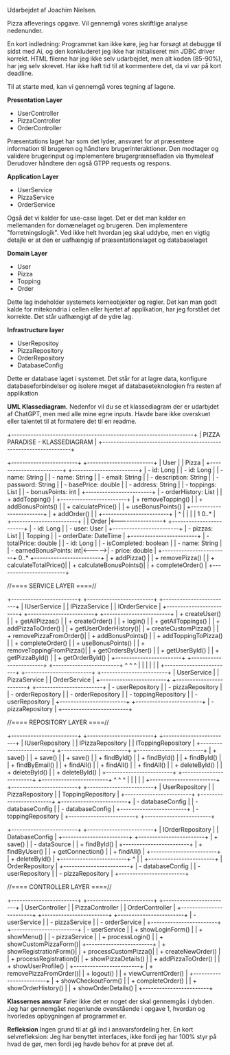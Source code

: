 Udarbejdet af Joachim Nielsen.

Pizza afleverings opgave. Vil gennemgå vores skriftlige analyse nedenunder.

En kort indledning:
Programmet kan ikke køre, jeg har forsøgt at debugge til sidst med Ai, og den konkluderet jeg ikke har initialiseret min JDBC driver korrekt. HTML filerne har jeg ikke selv udarbejdet, men alt koden (85-90%), har jeg selv skrevet.
Har ikke haft tid til at kommentere det, da vi var på kort deadline. 

Til at starte med, kan vi gennemgå vores tegning af lagene.

**Presentation Layer**
- UserController
- PizzaController
- OrderController

Præsentations laget har som det lyder, ansvaret for at præsentere information til brugeren og håndtere brugerinteraktioner. Den modtager og validere brugerinput og implementere brugergrænsefladen via thymeleaf
Derudover håndtere den også GTPP requests og respons.

**Application Layer**
- UserService
- PizzaService
- OrderService

Også det vi kalder for use-case laget. Det er det man kalder en mellemanden for domænelaget og brugeren. Den implementere "forretningslogik".
Ved ikke helt hvordan jeg skal uddybe, men en vigtig detajle er at den er uafhængig af præsentationslaget og databaselaget

**Domain Layer**
- User
- Pizza
- Topping
- Order

Dette lag indeholder systemets kerneobjekter og regler. Det kan man godt kalde for mitekondria i cellen eller hjertet af applikation, har jeg forstået det korrekte. Det står uafhængigt af de ydre lag.

**Infrastructure layer**
- UserRepositoy
- PizzaRepository
- OrderRepository
- DatabaseConfig

Dette er database laget i systemet. Det står for at lagre data, konfigure databaseforbindelser og isolere meget af databaseteknologien fra resten af applikation


**UML Klassediagram.**
Nedenfor vil du se et klassediagram der er udarbjdet af ChatGPT, men med alle mine egne inputs. Havde bare ikke overskuet eller talentet til at formatere det til en readme.

+------------------------------------------------------------------+
|                    PIZZA PARADISE - KLASSEDIAGRAM                |
+------------------------------------------------------------------+

+------------------------+       +------------------------+
|        User            |       |        Pizza           |
+------------------------+       +------------------------+
| - id: Long             |       | - id: Long             |
| - name: String         |       | - name: String         |
| - email: String        |       | - description: String  |
| - password: String     |       | - basePrice: double    |
| - address: String      |       | - toppings: List       |
| - bonusPoints: int     |       +------------------------+
| - orderHistory: List   |       | + addTopping()         |
+------------------------+       | + removeTopping()      |
| + addBonusPoints()     |       | + calculatePrice()     |
| + useBonusPoints()     |       +------------------------+
| + addOrder()           |                 |
+------------------------+                 |
           ^                               |
           |                               |
           | 1                        0..* |
+------------------------+                 |
|        Order           |<----------------+
+------------------------+
| - id: Long             |
| - user: User           |       +------------------------+
| - pizzas: List         |       |       Topping         |
| - orderDate: DateTime  |       +------------------------+
| - totalPrice: double   |       | - id: Long             |
| - isCompleted: boolean |       | - name: String         |
| - earnedBonusPoints: int|<----->| - price: double       |
+------------------------+  0..*  +------------------------+
| + addPizza()           |
| + removePizza()        |
| + calculateTotalPrice()|
| + calculateBonusPoints()|
| + completeOrder()      |
+------------------------+

//==== SERVICE LAYER ====//

+------------------------+       +------------------------+       +------------------------+
|     IUserService       |       |    IPizzaService      |       |    IOrderService      |
+------------------------+       +------------------------+       +------------------------+
| + createUser()         |       | + getAllPizzas()      |       | + createOrder()       |
| + login()              |       | + getAllToppings()    |       | + addPizzaToOrder()   |
| + getUserOrderHistory()|       | + createCustomPizza() |       | + removePizzaFromOrder()|
| + addBonusPoints()     |       | + addToppingToPizza() |       | + completeOrder()     |
| + useBonusPoints()     |       | + removeToppingFromPizza()|   | + getOrdersByUser()   |
| + getUserById()        |       | + getPizzaById()      |       | + getOrderById()      |
+------------------------+       +------------------------+       +------------------------+
           ^                              ^                               ^
           |                              |                               |
           |                              |                               |
+------------------------+       +------------------------+       +------------------------+
|     UserService        |       |     PizzaService      |       |     OrderService      |
+------------------------+       +------------------------+       +------------------------+
| - userRepository       |       | - pizzaRepository     |       | - orderRepository     |
| - orderRepository      |       | - toppingRepository   |       | - userRepository      |
+------------------------+       +------------------------+       | - pizzaRepository     |
                                                                 +------------------------+

//==== REPOSITORY LAYER ====//

+------------------------+       +------------------------+       +------------------------+
|   IUserRepository      |       |   IPizzaRepository    |       |  IToppingRepository   |
+------------------------+       +------------------------+       +------------------------+
| + save()               |       | + save()              |       | + save()              |
| + findById()           |       | + findById()          |       | + findById()          |
| + findByEmail()        |       | + findAll()           |       | + findAll()           |
| + findAll()            |       | + deleteById()        |       | + deleteById()        |
| + deleteById()         |       +------------------------+       +------------------------+
+------------------------+                ^                               ^
           ^                              |                               |
           |                              |                               |
+------------------------+       +------------------------+       +------------------------+
|    UserRepository      |       |    PizzaRepository    |       |   ToppingRepository   |
+------------------------+       +------------------------+       +------------------------+
| - databaseConfig       |       | - databaseConfig      |       | - databaseConfig      |
+------------------------+       | - toppingRepository   |       +------------------------+
                                 +------------------------+

+------------------------+       +------------------------+
|   IOrderRepository     |       |    DatabaseConfig     |
+------------------------+       +------------------------+
| + save()               |       | - dataSource          |
| + findById()           |       +------------------------+
| + findByUser()         |       | + getConnection()     |
| + findAll()            |       +------------------------+
| + deleteById()         |
+------------------------+
           ^
           |
           |
+------------------------+
|    OrderRepository     |
+------------------------+
| - databaseConfig       |
| - userRepository       |
| - pizzaRepository      |
+------------------------+

//==== CONTROLLER LAYER ====//

+------------------------+       +------------------------+       +------------------------+
|    UserController      |       |    PizzaController    |       |    OrderController    |
+------------------------+       +------------------------+       +------------------------+
| - userService          |       | - pizzaService        |       | - orderService        |
+------------------------+       +------------------------+       | - userService         |
| + showLoginForm()      |       | + showMenu()          |       | - pizzaService        |
| + processLogin()       |       | + showCustomPizzaForm()|      +------------------------+
| + showRegistrationForm()|      | + processCustomPizza()|       | + createNewOrder()    |
| + processRegistration()|       | + showPizzaDetails()  |       | + addPizzaToOrder()   |
| + showUserProfile()    |       +------------------------+       | + removePizzaFromOrder()|
| + logout()             |                                        | + viewCurrentOrder()  |
+------------------------+                                        | + showCheckoutForm()  |
                                                                 | + completeOrder()     |
                                                                 | + showOrderHistory()  |
                                                                 | + showOrderDetails()  |
                                                                 +------------------------+


**Klassernes ansvar**
Føler ikke det er noget der skal gennemgås i dybden. Jeg har gennemgået nogenlunde ovenstående i opgave 1, hvordan og hvorledes opbygningen af programmet er.

**Refleksion**
Ingen grund til at gå ind i ansvarsfordeling her.
En kort selvrefleksion: Jeg har benyttet interfaces, ikke fordi jeg har 100% styr på hvad de gør, men fordi jeg havde behov for at prøve det af.
